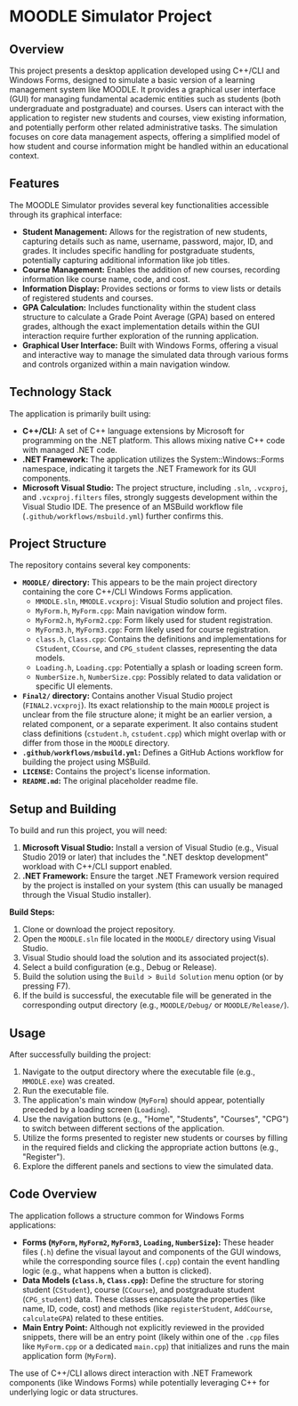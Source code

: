# MOODLE Simulator Project

## Overview

This project presents a desktop application developed using C++/CLI and Windows Forms, designed to simulate a basic version of a learning management system like MOODLE. It provides a graphical user interface (GUI) for managing fundamental academic entities such as students (both undergraduate and postgraduate) and courses. Users can interact with the application to register new students and courses, view existing information, and potentially perform other related administrative tasks. The simulation focuses on core data management aspects, offering a simplified model of how student and course information might be handled within an educational context.

## Features

The MOODLE Simulator provides several key functionalities accessible through its graphical interface:

*   **Student Management:** Allows for the registration of new students, capturing details such as name, username, password, major, ID, and grades. It includes specific handling for postgraduate students, potentially capturing additional information like job titles.
*   **Course Management:** Enables the addition of new courses, recording information like course name, code, and cost.
*   **Information Display:** Provides sections or forms to view lists or details of registered students and courses.
*   **GPA Calculation:** Includes functionality within the student class structure to calculate a Grade Point Average (GPA) based on entered grades, although the exact implementation details within the GUI interaction require further exploration of the running application.
*   **Graphical User Interface:** Built with Windows Forms, offering a visual and interactive way to manage the simulated data through various forms and controls organized within a main navigation window.

## Technology Stack

The application is primarily built using:

*   **C++/CLI:** A set of C++ language extensions by Microsoft for programming on the .NET platform. This allows mixing native C++ code with managed .NET code.
*   **.NET Framework:** The application utilizes the System::Windows::Forms namespace, indicating it targets the .NET Framework for its GUI components.
*   **Microsoft Visual Studio:** The project structure, including `.sln`, `.vcxproj`, and `.vcxproj.filters` files, strongly suggests development within the Visual Studio IDE. The presence of an MSBuild workflow file (`.github/workflows/msbuild.yml`) further confirms this.

## Project Structure

The repository contains several key components:

*   **`MOODLE/` directory:** This appears to be the main project directory containing the core C++/CLI Windows Forms application.
    *   `MMODLE.sln`, `MMODLE.vcxproj`: Visual Studio solution and project files.
    *   `MyForm.h`, `MyForm.cpp`: Main navigation window form.
    *   `MyForm2.h`, `MyForm2.cpp`: Form likely used for student registration.
    *   `MyForm3.h`, `MyForm3.cpp`: Form likely used for course registration.
    *   `class.h`, `Class.cpp`: Contains the definitions and implementations for `CStudent`, `CCourse`, and `CPG_student` classes, representing the data models.
    *   `Loading.h`, `Loading.cpp`: Potentially a splash or loading screen form.
    *   `NumberSize.h`, `NumberSize.cpp`: Possibly related to data validation or specific UI elements.
*   **`Final2/` directory:** Contains another Visual Studio project (`FINAL2.vcxproj`). Its exact relationship to the main `MOODLE` project is unclear from the file structure alone; it might be an earlier version, a related component, or a separate experiment. It also contains student class definitions (`cstudent.h`, `cstudent.cpp`) which might overlap with or differ from those in the `MOODLE` directory.
*   **`.github/workflows/msbuild.yml`:** Defines a GitHub Actions workflow for building the project using MSBuild.
*   **`LICENSE`:** Contains the project's license information.
*   **`README.md`:** The original placeholder readme file.

## Setup and Building

To build and run this project, you will need:

1.  **Microsoft Visual Studio:** Install a version of Visual Studio (e.g., Visual Studio 2019 or later) that includes the ".NET desktop development" workload with C++/CLI support enabled.
2.  **.NET Framework:** Ensure the target .NET Framework version required by the project is installed on your system (this can usually be managed through the Visual Studio installer).

**Build Steps:**

1.  Clone or download the project repository.
2.  Open the `MOODLE.sln` file located in the `MOODLE/` directory using Visual Studio.
3.  Visual Studio should load the solution and its associated project(s).
4.  Select a build configuration (e.g., Debug or Release).
5.  Build the solution using the `Build > Build Solution` menu option (or by pressing F7).
6.  If the build is successful, the executable file will be generated in the corresponding output directory (e.g., `MOODLE/Debug/` or `MOODLE/Release/`).

## Usage

After successfully building the project:

1.  Navigate to the output directory where the executable file (e.g., `MMODLE.exe`) was created.
2.  Run the executable file.
3.  The application's main window (`MyForm`) should appear, potentially preceded by a loading screen (`Loading`).
4.  Use the navigation buttons (e.g., "Home", "Students", "Courses", "CPG") to switch between different sections of the application.
5.  Utilize the forms presented to register new students or courses by filling in the required fields and clicking the appropriate action buttons (e.g., "Register").
6.  Explore the different panels and sections to view the simulated data.

## Code Overview

The application follows a structure common for Windows Forms applications:

*   **Forms (`MyForm`, `MyForm2`, `MyForm3`, `Loading`, `NumberSize`):** These header files (`.h`) define the visual layout and components of the GUI windows, while the corresponding source files (`.cpp`) contain the event handling logic (e.g., what happens when a button is clicked).
*   **Data Models (`class.h`, `Class.cpp`):** Define the structure for storing student (`CStudent`), course (`CCourse`), and postgraduate student (`CPG_student`) data. These classes encapsulate the properties (like name, ID, code, cost) and methods (like `registerStudent`, `AddCourse`, `calculateGPA`) related to these entities.
*   **Main Entry Point:** Although not explicitly reviewed in the provided snippets, there will be an entry point (likely within one of the `.cpp` files like `MyForm.cpp` or a dedicated `main.cpp`) that initializes and runs the main application form (`MyForm`).

The use of C++/CLI allows direct interaction with .NET Framework components (like Windows Forms) while potentially leveraging C++ for underlying logic or data structures.
